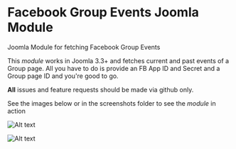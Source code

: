 Facebook Group Events Joomla Module
===============

Joomla Module for fetching Facebook Group Events


This *module* works in Joomla 3.3+ and fetches current and past events of a Group
page. All you have to do is provide an FB App ID and Secret and a Group page
ID and you're good to go.

**All** issues and feature requests should be made via github only.

See the images below or in the screenshots folder to see the *module* in action

![Alt text](https://raw.githubusercontent.com/Trefex/jooma_facebookevents/master/screenshots/back_end_v0.0.6.PNG)

![Alt text](https://raw.githubusercontent.com/Trefex/jooma_facebookevents/master/screenshots/front_end_v0.0.6.PNG)
